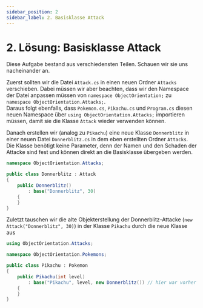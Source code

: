```yaml
---
sidebar_position: 2
sidebar_label: 2. Basisklasse Attack
---
```


# 2. Lösung: Basisklasse Attack

Diese Aufgabe bestand aus verschiedensten Teilen. Schauen wir sie uns nacheinander an.

Zuerst sollten wir die Datei `Attack.cs` in einen neuen Ordner `Attacks` verschieben. Dabei müssen wir aber beachten, dass wir den Namespace der Datei anpassen müssen von `namespace ObjectOrientation;` zu `namespace ObjectOrientation.Attacks;`.<br/>
Daraus folgt ebenfalls, dass `Pokemon.cs`, `Pikachu.cs` und `Program.cs` diesen neuen Namespace über `using ObjectOrientation.Attacks;` importieren müssen, damit sie die Klasse `Attack` wieder verwenden können.

Danach erstellen wir (analog zu `Pikachu`) eine neue Klasse `Donnerblitz` in einer neuen Datei `Donnerblitz.cs` in dem eben erstellten Ordner `Attacks`. Die Klasse benötigt keine Parameter, denn der Namen und den Schaden der Attacke sind fest und können direkt an die Basisklasse übergeben werden.

```cs
namespace ObjectOrientation.Attacks;

public class Donnerblitz : Attack
{
    public Donnerblitz()
        : base("Donnerblitz", 30)
    {
    }
}
```

Zuletzt tauschen wir die alte Objekterstellung der Donnerblitz-Attacke (`new Attack("Donnerblitz", 30)`) in der Klasse `Pikachu` durch die neue Klasse aus

```cs
using ObjectOrientation.Attacks;

namespace ObjectOrientation.Pokemons;

public class Pikachu : Pokemon
{
    public Pikachu(int level)
        : base("Pikachu", level, new Donnerblitz()) // hier war vorher 'new Attack("Donnerblitz", 30)'
    {
    }
}
```